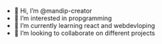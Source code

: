 - 👋 Hi, I’m @mandip-creator
- 👀 I’m interested in propgramming
- 🌱 I’m currently learning react and webdevloping
- 💞️ I’m looking to collaborate on different projects


<!---
mandip-creator/mandip-creator is a ✨ special ✨ repository because its `README.md` (this file) appears on your GitHub profile.
You can click the Preview link to take a look at your changes.
--->

